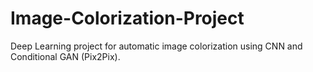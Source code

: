 # Image-Colorization-Project
Deep Learning project for automatic image colorization using CNN and Conditional GAN (Pix2Pix).
